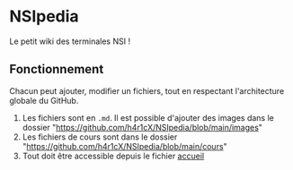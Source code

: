 # NSIpedia
Le petit wiki des terminales NSI !
## Fonctionnement
Chacun peut ajouter, modifier un fichiers, tout en respectant l'architecture globale du GitHub.
1. Les fichiers sont en `.md`. Il est possible d'ajouter des images dans le dossier "https://github.com/h4r1cX/NSIpedia/blob/main/images"
1. Les fichiers de cours sont dans le dossier "https://github.com/h4r1cX/NSIpedia/blob/main/cours"
1. Tout doit être accessible depuis le fichier [accueil](https://github.com/h4r1cX/NSIpedia/blob/main/accueil.md)
